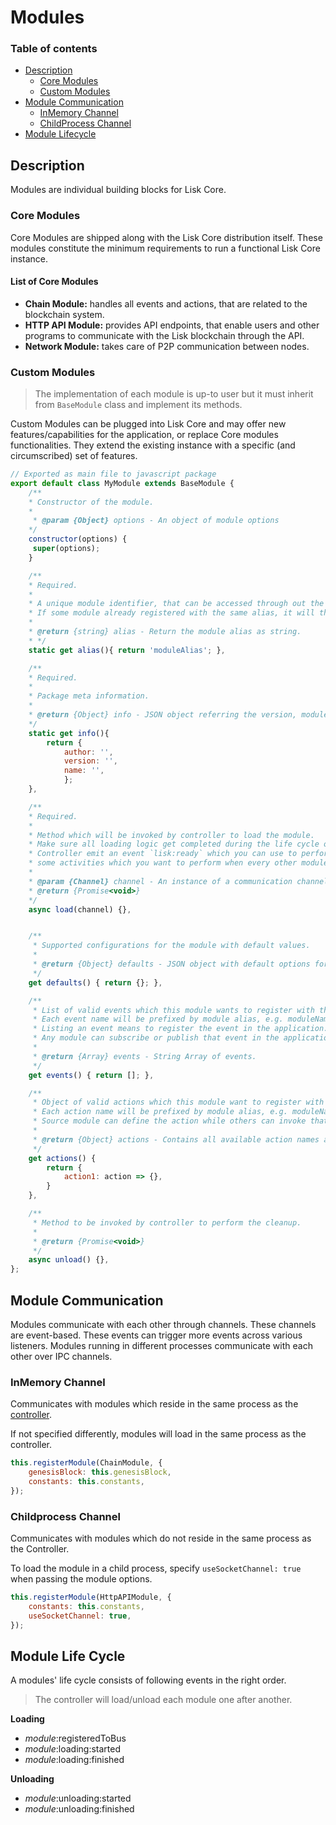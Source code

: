 # Modules

### Table of contents

* [Description](#description)
  * [Core Modules](#core-modules)
  * [Custom Modules](#custom-modules)
* [Module Communication](#module-communication)
  * [InMemory Channel](#inmemory-channel)
  * [ChildProcess Channel](#childprocess-channel)
* [Module Lifecycle](#module-life-cycle)

## Description

Modules are individual building blocks for Lisk Core.

### Core Modules

Core Modules are shipped along with the Lisk Core distribution itself. These modules constitute the minimum requirements to run a functional Lisk Core instance.

#### List of Core Modules

* **Chain Module:** handles all events and actions, that are related to the blockchain system.
* **HTTP API Module:** provides API endpoints, that enable users and other programs to communicate with the Lisk blockchain through the API.
* **Network Module:** takes care of P2P communication between nodes.

### Custom Modules

> The implementation of each module is up-to user but it must inherit from `BaseModule` class and implement its methods.

Custom Modules can be plugged into Lisk Core and may offer new features/capabilities for the application, or replace Core modules functionalities.
They extend the existing instance with a specific (and circumscribed) set of features.

```js
// Exported as main file to javascript package
export default class MyModule extends BaseModule {
    /**
    * Constructor of the module.
    *
     * @param {Object} options - An object of module options
    */
    constructor(options) {
     super(options);
    }

    /**
    * Required.
    *
    * A unique module identifier, that can be accessed through out the system.
    * If some module already registered with the same alias, it will throw an error.
    *
    * @return {string} alias - Return the module alias as string.
    * */
    static get alias(){ return 'moduleAlias'; },

    /**
    * Required.
    *
    * Package meta information.
    *
    * @return {Object} info - JSON object referring the version, module name and module author.  
    */
    static get info(){
        return {
            author: '',
            version: '',
            name: '',
            };
    },

    /**
    * Required.
    *
    * Method which will be invoked by controller to load the module.
    * Make sure all loading logic get completed during the life cycle of load.
    * Controller emit an event `lisk:ready` which you can use to perform
    * some activities which you want to perform when every other module is loaded.
    *
    * @param {Channel} channel - An instance of a communication channel.
    * @return {Promise<void>}
    */
    async load(channel) {},


    /**
     * Supported configurations for the module with default values.
     *
     * @return {Object} defaults - JSON object with default options for the module.
     */
    get defaults() { return {}; },

    /**
     * List of valid events which this module wants to register with the controller.
     * Each event name will be prefixed by module alias, e.g. moduleName:event1.
     * Listing an event means to register the event in the application.
     * Any module can subscribe or publish that event in the application.
     *
     * @return {Array} events - String Array of events.
     */
    get events() { return []; },

    /**
     * Object of valid actions which this module want to register with the controller.
     * Each action name will be prefixed by module alias, e.g. moduleName:action1.
     * Source module can define the action while others can invoke that action.
     *
     * @return {Object} actions - Contains all available action names as key, and the corresponding function as value.
     */
    get actions() {
        return {
            action1: action => {},
        }
    },

    /**
     * Method to be invoked by controller to perform the cleanup.
     *
     * @return {Promise<void>}
     */
    async unload() {},
};
```

## Module Communication

Modules communicate with each other through channels.
These channels are event-based. These events can trigger more events across various listeners.
Modules running in different processes communicate with each other over IPC channels.

### InMemory Channel

Communicates with modules which reside in the same process as the [controller](../controller/README.md).

If not specified differently, modules will load in the same process as the controller.

```js
this.registerModule(ChainModule, {
	genesisBlock: this.genesisBlock,
	constants: this.constants,
});
```

### Childprocess Channel

Communicates with modules which do not reside in the same process as the Controller.

To load the module in a child process, specify `useSocketChannel: true` when passing the module options.

```js
this.registerModule(HttpAPIModule, {
	constants: this.constants,
	useSocketChannel: true,
});
```

## Module Life Cycle

A modules' life cycle consists of following events in the right order.

> The controller will load/unload each module one after another.

**Loading**

* _module_:registeredToBus
* _module_:loading:started
* _module_:loading:finished

**Unloading**

* _module_:unloading:started
* _module_:unloading:finished
